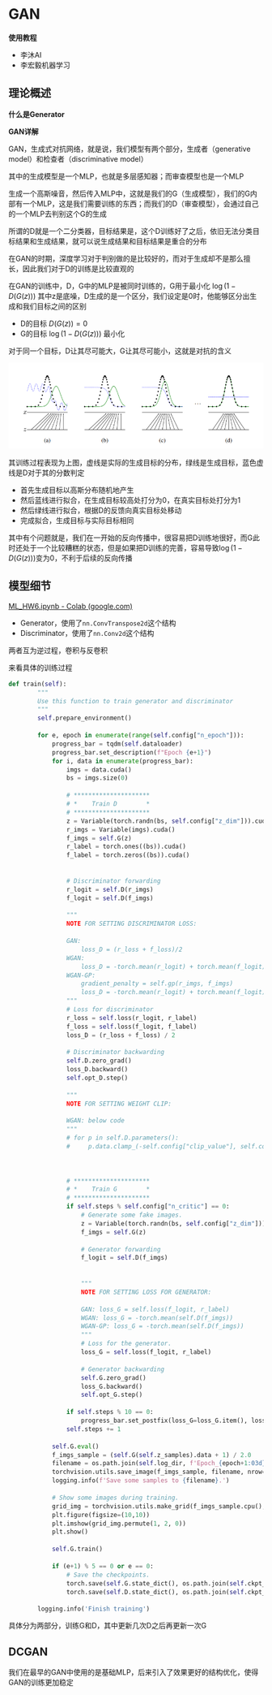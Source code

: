 # GAN

**使用教程**

* 李沐AI
* 李宏毅机器学习

## 理论概述

**什么是Generator**

**GAN详解**

GAN，生成式对抗网络，就是说，我们模型有两个部分，生成者（generative model）和检查者（discriminative model）

其中的生成模型是一个MLP，也就是多层感知器；而审查模型也是一个MLP

生成一个高斯噪音，然后传入MLP中，这就是我们的G（生成模型），我们的G内部有一个MLP，这是我们需要训练的东西；而我们的D（审查模型），会通过自己的一个MLP去判别这个G的生成

所谓的D就是一个二分类器，目标结果是，这个D训练好了之后，依旧无法分类目标结果和生成结果，就可以说生成结果和目标结果是重合的分布

在GAN的时期，深度学习对于判别做的是比较好的，而对于生成却不是那么擅长，因此我们对于D的训练是比较直观的

在GAN的训练中，D，G中的MLP是被同时训练的，G用于最小化 $\log(1-D(G(z)))$ 其中z是底噪，D生成的是一个区分，我们设定是0时，他能够区分出生成和我们目标之间的区别

* D的目标 $D(G(z)) = 0$
* G的目标 $\log(1-D(G(z)))$ 最小化

对于同一个目标，D让其尽可能大，G让其尽可能小，这就是对抗的含义

​![image](assets/image-20240911210806-xxtcjsd.png)​

其训练过程表现为上图，虚线是实际的生成目标的分布，绿线是生成目标，蓝色虚线是D对于其的分数判定

* 首先生成目标以高斯分布随机地产生
* 然后蓝线进行拟合，在生成目标较高处打分为0，在真实目标处打分为1
* 然后绿线进行拟合，根据D的反馈向真实目标处移动
* 完成拟合，生成目标与实际目标相同

其中有个问题就是，我们在一开始的反向传播中，很容易把D训练地很好，而G此时还处于一个比较糟糕的状态，但是如果把D训练的完善，容易导致$\log(1-D(G(z)))$变为0，不利于后续的反向传播

## 模型细节

[ML_HW6.ipynb - Colab (google.com)](https://colab.research.google.com/drive/10lHBPFoNhTiiPe-yZ7SwAV1wwrkGc4En?usp=sharing#scrollTo=f8ajFDWBTRzn)

* Generator，使用了`nn.ConvTranspose2d`​这个结构
* Discriminator，使用了`nn.Conv2d`​这个结构

两者互为逆过程，卷积与反卷积

来看具体的训练过程

```python
def train(self):
        """
        Use this function to train generator and discriminator
        """
        self.prepare_environment()
      
        for e, epoch in enumerate(range(self.config["n_epoch"])):
            progress_bar = tqdm(self.dataloader)
            progress_bar.set_description(f"Epoch {e+1}")
            for i, data in enumerate(progress_bar):
                imgs = data.cuda()
                bs = imgs.size(0)

                # *********************
                # *    Train D        *
                # *********************
                z = Variable(torch.randn(bs, self.config["z_dim"])).cuda()
                r_imgs = Variable(imgs).cuda()
                f_imgs = self.G(z)
                r_label = torch.ones((bs)).cuda()
                f_label = torch.zeros((bs)).cuda()


                # Discriminator forwarding
                r_logit = self.D(r_imgs)
                f_logit = self.D(f_imgs)

                """
                NOTE FOR SETTING DISCRIMINATOR LOSS:
              
                GAN: 
                    loss_D = (r_loss + f_loss)/2
                WGAN: 
                    loss_D = -torch.mean(r_logit) + torch.mean(f_logit)
                WGAN-GP: 
                    gradient_penalty = self.gp(r_imgs, f_imgs)
                    loss_D = -torch.mean(r_logit) + torch.mean(f_logit) + gradient_penalty
                """
                # Loss for discriminator
                r_loss = self.loss(r_logit, r_label)
                f_loss = self.loss(f_logit, f_label)
                loss_D = (r_loss + f_loss) / 2

                # Discriminator backwarding
                self.D.zero_grad()
                loss_D.backward()
                self.opt_D.step()

                """
                NOTE FOR SETTING WEIGHT CLIP:
              
                WGAN: below code
                """
                # for p in self.D.parameters():
                #     p.data.clamp_(-self.config["clip_value"], self.config["clip_value"])



                # *********************
                # *    Train G        *
                # *********************
                if self.steps % self.config["n_critic"] == 0:
                    # Generate some fake images.
                    z = Variable(torch.randn(bs, self.config["z_dim"])).cuda()
                    f_imgs = self.G(z)

                    # Generator forwarding
                    f_logit = self.D(f_imgs)


                    """
                    NOTE FOR SETTING LOSS FOR GENERATOR:
                  
                    GAN: loss_G = self.loss(f_logit, r_label)
                    WGAN: loss_G = -torch.mean(self.D(f_imgs))
                    WGAN-GP: loss_G = -torch.mean(self.D(f_imgs))
                    """
                    # Loss for the generator.
                    loss_G = self.loss(f_logit, r_label)

                    # Generator backwarding
                    self.G.zero_grad()
                    loss_G.backward()
                    self.opt_G.step()
                  
                if self.steps % 10 == 0:
                    progress_bar.set_postfix(loss_G=loss_G.item(), loss_D=loss_D.item())
                self.steps += 1

            self.G.eval()
            f_imgs_sample = (self.G(self.z_samples).data + 1) / 2.0
            filename = os.path.join(self.log_dir, f'Epoch_{epoch+1:03d}.jpg')
            torchvision.utils.save_image(f_imgs_sample, filename, nrow=10)
            logging.info(f'Save some samples to {filename}.')

            # Show some images during training.
            grid_img = torchvision.utils.make_grid(f_imgs_sample.cpu(), nrow=10)
            plt.figure(figsize=(10,10))
            plt.imshow(grid_img.permute(1, 2, 0))
            plt.show()

            self.G.train()

            if (e+1) % 5 == 0 or e == 0:
                # Save the checkpoints.
                torch.save(self.G.state_dict(), os.path.join(self.ckpt_dir, f'G_{e}.pth'))
                torch.save(self.D.state_dict(), os.path.join(self.ckpt_dir, f'D_{e}.pth'))

        logging.info('Finish training')
```

具体分为两部分，训练G和D，其中更新几次D之后再更新一次G

## DCGAN

我们在最早的GAN中使用的是基础MLP，后来引入了效果更好的结构优化，使得GAN的训练更加稳定
